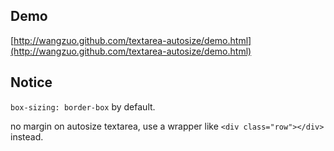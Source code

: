 ## Demo
[http://wangzuo.github.com/textarea-autosize/demo.html](http://wangzuo.github.com/textarea-autosize/demo.html)

## Notice
`box-sizing: border-box` by default.

no margin on autosize textarea, use a wrapper like `<div class="row"></div>` instead.